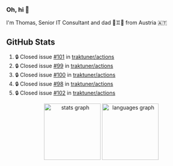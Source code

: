 ### Oh, hi 👋

I'm Thomas, Senior IT Consultant and dad 👶♊️👶 from Austria 🇦🇹

<!--
**traktuner/traktuner** is a ✨ _special_ ✨ repository because its `README.md` (this file) appears on your GitHub profile.

Here are some ideas to get you started:

- 🔭 I’m currently working on ...
- 🌱 I’m currently learning ...
- 👯 I’m looking to collaborate on ...
- 🤔 I’m looking for help with ...
- 💬 Ask me about ...
- 📫 How to reach me: ...
- 😄 Pronouns: ...
- ⚡ Fun fact: ...
-->

</div>

## GitHub Stats
<!--START_SECTION:activity-->
1. 🔒 Closed issue [#101](https://github.com/traktuner/actions/issues/101) in [traktuner/actions](https://github.com/traktuner/actions)
2. 🔒 Closed issue [#99](https://github.com/traktuner/actions/issues/99) in [traktuner/actions](https://github.com/traktuner/actions)
3. 🔒 Closed issue [#100](https://github.com/traktuner/actions/issues/100) in [traktuner/actions](https://github.com/traktuner/actions)
4. 🔒 Closed issue [#98](https://github.com/traktuner/actions/issues/98) in [traktuner/actions](https://github.com/traktuner/actions)
5. 🔒 Closed issue [#102](https://github.com/traktuner/actions/issues/102) in [traktuner/actions](https://github.com/traktuner/actions)
<!--END_SECTION:activity-->

<div align="center">
  <img src="https://github-readme-stats.vercel.app/api?username=traktuner&hide_title=false&hide_rank=false&show_icons=true&include_all_commits=true&count_private=true&disable_animations=false&theme=dracula&locale=en&hide_border=false&order=1" height="150" alt="stats graph"  />
  <img src="https://github-readme-stats.vercel.app/api/top-langs?username=traktuner&locale=en&hide_title=false&layout=compact&card_width=320&langs_count=5&theme=dracula&hide_border=false&order=2" height="150" alt="languages graph"  />
</div>
